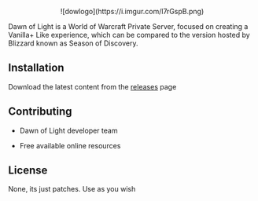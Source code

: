 <p align="center">
![dowlogo](https://i.imgur.com/l7rGspB.png)
</p>

Dawn of Light is a World of Warcraft Private Server, focused on creating a Vanilla+ Like experience, which can be compared to the version hosted by Blizzard known as Season of Discovery.

## Installation


Download the latest content from the [releases](https://github.com/Dawn-of-Light-PS/Patch_Archive/releases) page


## Contributing

- Dawn of Light developer team

- Free available online resources

## License

None, its just patches. Use as you wish
